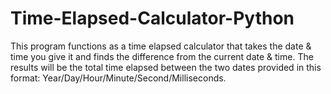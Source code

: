 ﻿# Time-Elapsed-Calculator-Python
This program functions as a time elapsed calculator that takes the date & time you give it and finds the difference from the current date & time.
The results will be the total time elapsed between the two dates provided in this format: Year/Day/Hour/Minute/Second/Milliseconds.
